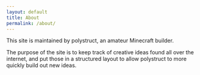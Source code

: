 ```yaml
---
layout: default
title: About
permalink: /about/
---
```


This site is maintained by polystruct, an amateur Minecraft builder.

The purpose of the site is to keep track of creative ideas found all over
the internet, and put those in a structured layout to allow polystruct to
more quickly build out new ideas.


